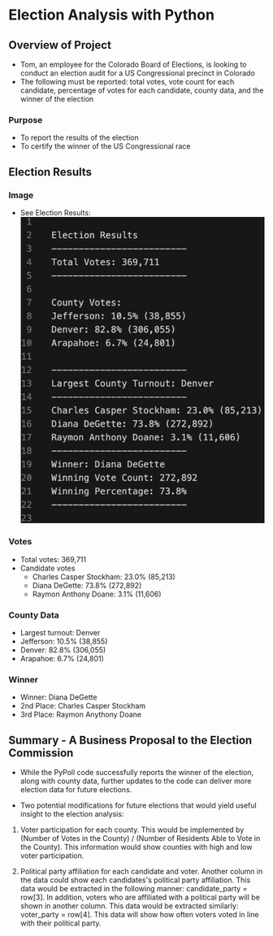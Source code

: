 # Election Analysis with Python

## Overview of Project

* Tom, an employee for the Colorado Board of Elections, is looking to conduct an election audit for a US Congressional precinct in Colorado
* The following must be reported: total votes, vote count for each candidate, percentage of votes for each candidate, county data, and the winner of the election

### Purpose

* To report the results of the election
* To certify the winner of the US Congressional race 

## Election Results

### Image

* See Election Results: ![election_analysis.png](Analysis/election_analysis.png)

### Votes

* Total votes: 369,711
* Candidate votes
    - Charles Casper Stockham: 23.0% (85,213)
    - Diana DeGette: 73.8% (272,892)
    - Raymon Anthony Doane: 3.1% (11,606)

### County Data

* Largest turnout: Denver 
* Jefferson: 10.5% (38,855)
* Denver: 82.8% (306,055)
* Arapahoe: 6.7% (24,801)

### Winner 

* Winner: Diana DeGette
* 2nd Place: Charles Casper Stockham
* 3rd Place: Raymon Anythony Doane

## Summary - A Business Proposal to the Election Commission 

* While the PyPoll code successfully reports the winner of the election, along with county data, further updates to the code can deliver more election data for future elections. 

* Two potential modifications for future elections that would yield useful insight to the election analysis: 

1. Voter participation for each county. This would be implemented by (Number of Votes in the County) / (Number of Residents Able to Vote in the County). This information would show counties with high and low voter participation.

2. Political party affiliation for each candidate and voter. Another column in the data could show each candidates's political party affiliation. This data would be extracted in the following manner: candidate_party = row[3]. In addition, voters who are affiliated with a political party will be shown in another column. This data would be extracted similarly: voter_party = row[4]. This data will show how often voters voted in line with their political party. 
